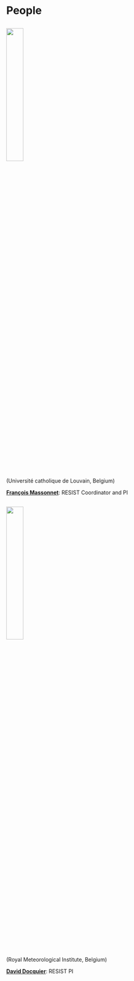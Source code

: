 # People

## <img src="https://resist-impuls.github.io/docs/assets/logo_UCLouvain_format_jpg_RVB.jpg" height=30% width=30%>
(Université catholique de Louvain, Belgium)

[**François Massonnet**](https://www.elic.ucl.ac.be/modx/index.php?id=73): RESIST Coordinator and PI

## <img src="https://resist-impuls.github.io/docs/assets/logo_rmicolor.png" height=30% width=30%>
(Royal Meteorological Institute, Belgium)

[**David Docquier**](https://sites.google.com/view/daviddocquier): RESIST PI
